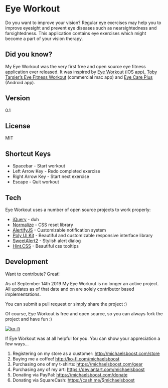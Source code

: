 Eye Workout
===================

Do you want to improve your vision? Regular eye exercises may help you to improve eyesight and prevent eye diseases such as nearsightedness and farsightedness. This application contains eye exercises which might become a part of your vision therapy.

Did you know?
-------------

My Eye Workout was the very first free and open source eye fitness application ever released. It was inspired by [Eye Workout](https://apps.apple.com/us/app/eye-workout/id763029932) (iOS app), [Toby Tarsier’s Eye Fitness Workout](http://www.janessig.com/new-app-toby-tarsiers-eye-fitness-workout/) (commercial mac app) and [Eye Care Plus](https://play.google.com/store/apps/details?id=com.eyeexamtest.eyecareplus&hl=en_US) (Android app).

Version
-------------

0.1

License
-------------

MIT

Shortcut Keys
-------------

* Spacebar - Start workout
* Left Arrow Key - Redo completed exercise
* Right Arrow Key - Start next exercise
* Escape - Quit workout

Tech
-------------

Eye Workout uses a number of open source projects to work properly:

* [jQuery](http://jquery.com/) - duh
* [Normalize](https://github.com/necolas/normalize.css) - CSS reset library
* [AlertifyJS](https://github.com/fabien-d/alertify.js/tree/0.3) - Customizable notification system
* [Poly UI Kit](https://github.com/Guilh/Poly) - Beautiful and customizable responsive interface library
* [SweetAlert2](https://sweetalert2.github.io/) - Stylish alert dialog
* [Hint.CSS](https://kushagra.dev/lab/hint/) - Beautiful css tooltips
  
Development
-------------

Want to contribute? Great!

As of September 14th 2019 My Eye Workout is no longer an active project.
All updates as of that date and on are solely contributor based implementations.

You can submit a pull request or simply share the project :)

Of course, Eye Workout is free and open source, so you can always fork the project and have fun :)

[![ko-fi](https://az743702.vo.msecnd.net/cdn/kofi2.png?v=0)](https://ko-fi.com/michaelsboost)

If Eye Workout was at all helpful for you. You can show your appreciation a few ways...

1) Registering on my store as a customer: http://michaelsboost.com/store
2) Buying me a coffee! http://ko-fi.com/michaelsboost
3) Purchasing one of my t-shirts: https://michaelsboost.com/gear
4) Purchasing any of my art: https://deviantart.com/michaelsboost
5) Donating via PayPal: https://michaelsboost.com/donate
6) Donating via SquareCash: https://cash.me/$michaelsboost
